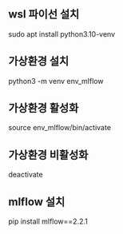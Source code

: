 ## wsl 파이선 설치
sudo apt install python3.10-venv

## 가상환경 설치
python3 -m venv env_mlflow

## 가상환경 활성화
source env_mlflow/bin/activate

## 가상환경 비활성화
deactivate
## mlflow 설치
pip install mlflow==2.2.1

